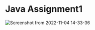 # Java Assignment1

![Screenshot from 2022-11-04 14-33-36](https://user-images.githubusercontent.com/115579115/199960188-1ab7e86b-ebdd-45ea-8604-399f787bf1f1.png)
